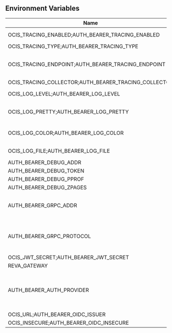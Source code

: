 ## Environment Variables

| Name | Type | Default Value | Description |
|------|------|---------------|-------------|
| OCIS_TRACING_ENABLED;AUTH_BEARER_TRACING_ENABLED | bool | false | Activates tracing.|
| OCIS_TRACING_TYPE;AUTH_BEARER_TRACING_TYPE | string |  | |
| OCIS_TRACING_ENDPOINT;AUTH_BEARER_TRACING_ENDPOINT | string |  | The endpoint to the tracing collector.|
| OCIS_TRACING_COLLECTOR;AUTH_BEARER_TRACING_COLLECTOR | string |  | |
| OCIS_LOG_LEVEL;AUTH_BEARER_LOG_LEVEL | string |  | The log level.|
| OCIS_LOG_PRETTY;AUTH_BEARER_LOG_PRETTY | bool | false | Activates pretty log output.|
| OCIS_LOG_COLOR;AUTH_BEARER_LOG_COLOR | bool | false | Activates colorized log output.|
| OCIS_LOG_FILE;AUTH_BEARER_LOG_FILE | string |  | The target log file.|
| AUTH_BEARER_DEBUG_ADDR | string | 127.0.0.1:9149 | |
| AUTH_BEARER_DEBUG_TOKEN | string |  | |
| AUTH_BEARER_DEBUG_PPROF | bool | false | |
| AUTH_BEARER_DEBUG_ZPAGES | bool | false | |
| AUTH_BEARER_GRPC_ADDR | string | 127.0.0.1:9148 | The address of the grpc service.|
| AUTH_BEARER_GRPC_PROTOCOL | string | tcp | The transport protocol of the grpc service.|
| OCIS_JWT_SECRET;AUTH_BEARER_JWT_SECRET | string |  | |
| REVA_GATEWAY | string | 127.0.0.1:9142 | |
| AUTH_BEARER_AUTH_PROVIDER | string | ldap | The auth provider which should be used by the service|
| OCIS_URL;AUTH_BEARER_OIDC_ISSUER | string | https://localhost:9200 | |
| OCIS_INSECURE;AUTH_BEARER_OIDC_INSECURE | bool | false | |